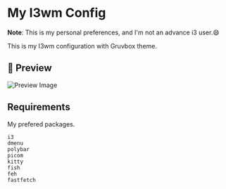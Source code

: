 # My I3wm Config

**Note**: This is my personal preferences, and I'm not an advance i3 user.😄

This is my I3wm configuration with Gruvbox theme.

## 🌟 Preview

![Preview Image](https://git.lilay.dev/lilay/i3wm-config/raw/branch/master/i3/images/gruvbox-preview.png)

## Requirements

My prefered packages.

```shell
i3
dmenu
polybar
picom
kitty
fish
feh
fastfetch
```
